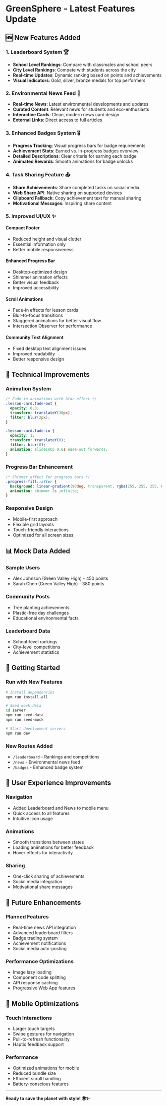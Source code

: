 # GreenSphere - Latest Features Update

## 🆕 New Features Added

### 1. **Leaderboard System** 🏆
- **School Level Rankings**: Compare with classmates and school peers
- **City Level Rankings**: Compete with students across the city
- **Real-time Updates**: Dynamic ranking based on points and achievements
- **Visual Indicators**: Gold, silver, bronze medals for top performers

### 2. **Environmental News Feed** 📰
- **Real-time News**: Latest environmental developments and updates
- **Curated Content**: Relevant news for students and eco-enthusiasts
- **Interactive Cards**: Clean, modern news card design
- **External Links**: Direct access to full articles

### 3. **Enhanced Badges System** 🎖️
- **Progress Tracking**: Visual progress bars for badge requirements
- **Achievement Stats**: Earned vs. in-progress badges overview
- **Detailed Descriptions**: Clear criteria for earning each badge
- **Animated Rewards**: Smooth animations for badge unlocks

### 4. **Task Sharing Feature** 📤
- **Share Achievements**: Share completed tasks on social media
- **Web Share API**: Native sharing on supported devices
- **Clipboard Fallback**: Copy achievement text for manual sharing
- **Motivational Messages**: Inspiring share content

### 5. **Improved UI/UX** ✨

#### **Compact Footer**
- Reduced height and visual clutter
- Essential information only
- Better mobile responsiveness

#### **Enhanced Progress Bar**
- Desktop-optimized design
- Shimmer animation effects
- Better visual feedback
- Improved accessibility

#### **Scroll Animations**
- Fade-in effects for lesson cards
- Blur-to-focus transitions
- Staggered animations for better visual flow
- Intersection Observer for performance

#### **Community Text Alignment**
- Fixed desktop text alignment issues
- Improved readability
- Better responsive design

## 🔧 Technical Improvements

### **Animation System**
```css
/* Fade-in animations with blur effect */
.lesson-card.fade-out {
  opacity: 0.3;
  transform: translateY(30px);
  filter: blur(2px);
}

.lesson-card.fade-in {
  opacity: 1;
  transform: translateY(0);
  filter: blur(0);
  animation: slideInUp 0.6s ease-out forwards;
}
```

### **Progress Bar Enhancement**
```css
/* Shimmer effect for progress bars */
.progress-fill::after {
  background: linear-gradient(90deg, transparent, rgba(255, 255, 255, 0.3), transparent);
  animation: shimmer 2s infinite;
}
```

### **Responsive Design**
- Mobile-first approach
- Flexible grid layouts
- Touch-friendly interactions
- Optimized for all screen sizes

## 📊 Mock Data Added

### **Sample Users**
- Alex Johnson (Green Valley High) - 450 points
- Sarah Chen (Green Valley High) - 380 points

### **Community Posts**
- Tree planting achievements
- Plastic-free day challenges
- Educational environmental facts

### **Leaderboard Data**
- School-level rankings
- City-level competitions
- Achievement statistics

## 🚀 Getting Started

### **Run with New Features**
```bash
# Install dependencies
npm run install-all

# Seed mock data
cd server
npm run seed-data
npm run seed-mock

# Start development servers
npm run dev
```

### **New Routes Added**
- `/leaderboard` - Rankings and competitions
- `/news` - Environmental news feed
- `/badges` - Enhanced badge system

## 🎯 User Experience Improvements

### **Navigation**
- Added Leaderboard and News to mobile menu
- Quick access to all features
- Intuitive icon usage

### **Animations**
- Smooth transitions between states
- Loading animations for better feedback
- Hover effects for interactivity

### **Sharing**
- One-click sharing of achievements
- Social media integration
- Motivational share messages

## 🔮 Future Enhancements

### **Planned Features**
- Real-time news API integration
- Advanced leaderboard filters
- Badge trading system
- Achievement notifications
- Social media auto-posting

### **Performance Optimizations**
- Image lazy loading
- Component code splitting
- API response caching
- Progressive Web App features

## 📱 Mobile Optimizations

### **Touch Interactions**
- Larger touch targets
- Swipe gestures for navigation
- Pull-to-refresh functionality
- Haptic feedback support

### **Performance**
- Optimized animations for mobile
- Reduced bundle size
- Efficient scroll handling
- Battery-conscious features

---

**Ready to save the planet with style! 🌍✨**